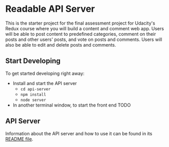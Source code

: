 # Readable API Server

This is the starter project for the final assessment project for Udacity's Redux course where you will build a content and comment web app. Users will be able to post content to predefined categories, comment on their posts and other users' posts, and vote on posts and comments. Users will also be able to edit and delete posts and comments.

## Start Developing

To get started developing right away:

- Install and start the API server
  - `cd api-server`
  - `npm install`
  - `node server`
- In another terminal window, to start the front end
  TODO

## API Server

Information about the API server and how to use it can be found in its [README file](api-server/README.md).
